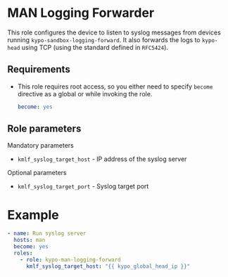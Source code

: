 # MAN Logging Forwarder

This role configures the device to listen to syslog messages from devices running `kypo-sandbox-logging-forward`. It also forwards the logs to `kypo-head` using TCP (using the standard defined in `RFC5424`).

## Requirements

* This role requires root access, so you either need to specify `become` directive as a global or while invoking the role.

    ```yaml
    become: yes
    ```

## Role parameters

Mandatory parameters
* `kmlf_syslog_target_host` - IP address of the syslog server 

Optional parameters
* `kmlf_syslog_target_port` - Syslog target port

# Example

```yaml
- name: Run syslog server
  hosts: man
  become: yes
  roles:
    - role: kypo-man-logging-forward
      kmlf_syslog_target_host: "{{ kypo_global_head_ip }}"
```
